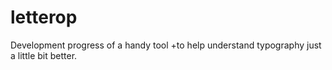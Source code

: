 # letterop
Development progress of a handy tool +to help understand typography just a little bit better.

